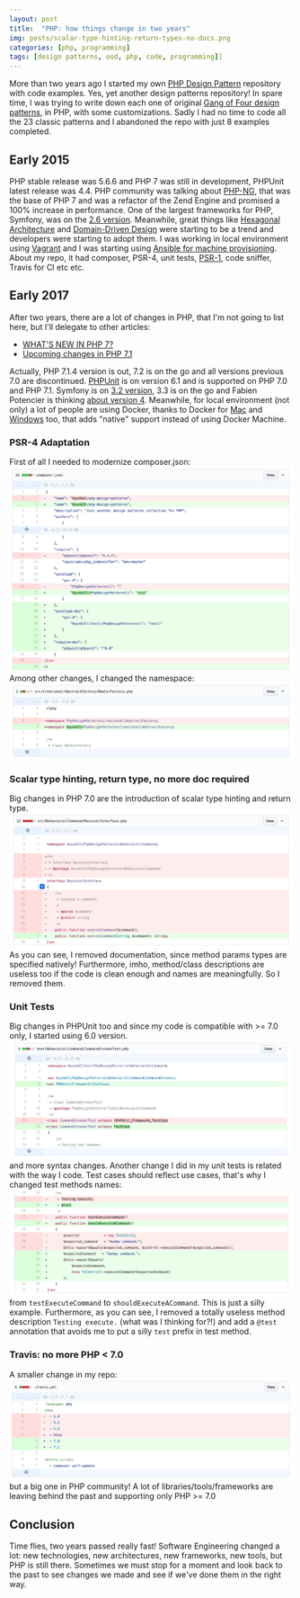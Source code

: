 ```yaml
---
layout: post
title:  "PHP: how things change in two years"
img: posts/scalar-type-hinting-return-types-no-docs.png
categories: [php, programming]
tags: [design patterns, ood, php, code, programming]]
---
```


More than two years ago I started my own [PHP Design Pattern](https://github.com/Hyunk3l/php-design-patterns) repository with code examples.
Yes, yet another design patterns repository!
In spare time, I was trying to write down each one of original [Gang of Four design patterns](https://en.wikipedia.org/wiki/Design_Patterns), in PHP, with some customizations.
Sadly I had no time to code all the 23 classic patterns and I abandoned the repo with just 8 examples completed.

## Early 2015
PHP stable release was 5.6.6 and PHP 7 was still in development, PHPUnit latest release was 4.4.
PHP community was talking about [PHP-NG](https://wiki.php.net/phpng), that was the base of PHP 7 and was a refactor of the Zend Engine and promised a 100% increase in performance.
One of the largest frameworks for PHP, Symfony, was on the [2.6 version](http://symfony.com/blog/symfony-2-6-3-released).
Meanwhile, great things like [Hexagonal Architecture](http://alistair.cockburn.us/Hexagonal+architecture) and [Domain-Driven Design](https://en.wikipedia.org/wiki/Domain-driven_design) were starting to be a trend and developers were starting to adopt them.
I was working in local environment using [Vagrant](https://www.vagrantup.com/) and I was starting using [Ansible for machine provisioning](https://www.ansible.com/provisioning).
About my repo, it had composer, PSR-4, unit tests, [PSR-1](http://www.php-fig.org/psr/psr-1/), code sniffer, Travis for CI etc etc.

## Early 2017
After two years, there are a lot of changes in PHP, that I'm not going to list here, but I'll delegate to other articles:
* [WHAT'S NEW IN PHP 7?](https://mediatemple.net/community/products/dv/207889153/what%27s-new-in-php-7)
* [Upcoming changes in PHP 7.1](https://m.dotdev.co/upcoming-changes-in-php-7-1-76ebea53b820)

Actually, PHP 7.1.4 version is out, 7.2 is on the go and all versions previous 7.0 are discontinued.
[PHPUnit](https://phpunit.de/) is on version 6.1 and is supported on PHP 7.0 and PHP 7.1.
Symfony is on [3.2 version](https://symfony.com/blog/symfony-3-2-7-released), 3.3 is on the go and Fabien Potencier is thinking [about version 4](https://medium.com/@fabpot/fabien-potencier-4574622d6a7e).
Meanwhile, for local environment (not only) a lot of people are using Docker, thanks to Docker for [Mac](https://docs.docker.com/docker-for-mac/) and [Windows](https://docs.docker.com/docker-for-windows/) too, that adds "native" support instead of using Docker Machine.

### PSR-4 Adaptation
First of all I needed to modernize composer.json:
![PSR-4 in composer.json](/images/posts/psr-4-directories-structure.png)
Among other changes, I changed the namespace:
![namespace adaptation](/images/posts/namespace-adaptation.png)

### Scalar type hinting, return type, no more doc required
Big changes in PHP 7.0 are the introduction of scalar type hinting and return type.
![scalar type hinting and return type in PHP 7](/images/posts/scalar-type-hinting-return-types-no-docs.png)
As you can see, I removed documentation, since method params types are specified natively!
Furthermore, imho, method/class descriptions are useless too if the code is clean enough and names are meaningfully. So I removed them. 

### Unit Tests
Big changes in PHPUnit too and since my code is compatible with >= 7.0 only, I started using 6.0 version.
![PHPUnit 6 adaptation](/images/posts/phpunit-6-adaptation.png)
and more syntax changes.
Another change I did in my unit tests is related with the way I code.
Test cases should reflect use cases, that's why I changed test methods names:
![Test cases should reflect use cases](/images/posts/new-way-of-uts.png)
from `testExecuteCommand` to `shouldExecuteACommand`. This is just a silly example.
Furthermore, as you can see, I removed a totally useless method description `Testing execute.` (what was I thinking for?!) and add a `@test` annotation
that avoids me to put a silly `test` prefix in test method.

### Travis: no more PHP < 7.0
A smaller change in my repo:
![travis ci no more php smaller than seven](/images/posts/travis-no-more-php-smaller-than-seven.png)
but a big one in PHP community!
A lot of libraries/tools/frameworks are leaving behind the past and supporting only PHP >= 7.0

## Conclusion
Time flies, two years passed really fast!
Software Engineering changed a lot: new technologies, new architectures, new frameworks, new tools, but PHP is still there.
Sometimes we must stop for a moment and look back to the past to see changes we made and see if we've done them in the right way.